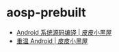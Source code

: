 aosp-prebuilt
=============
- [Android 系统源码编译 | 皮皮小黑屋](https://www.sunmoonblog.com/2024/07/17/build-aosp/)
- [重温 Android | 皮皮小黑屋](https://www.sunmoonblog.com/2024/07/19/android-review/)
